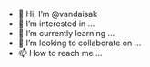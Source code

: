 - 👋 Hi, I’m @vandaisak
- 👀 I’m interested in ...
- 🌱 I’m currently learning ...
- 💞️ I’m looking to collaborate on ...
- 📫 How to reach me ...

<!---
vandaisak/vandaisak is a ✨ special ✨ repository because its `README.md` (this file) appears on your GitHub profile.
You can click the Preview link to take a look at your changes.
--->
